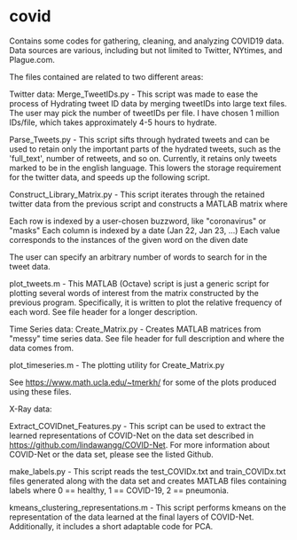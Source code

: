 # covid
Contains some codes for gathering, cleaning, and analyzing COVID19 data.  Data sources are various, including but not limited to Twitter, NYtimes, and Plague.com.

The files contained are related to two different areas:

Twitter data:
Merge_TweetIDs.py - This script was made to ease the process of Hydrating tweet ID data by merging tweetIDs into large text files.  The user may pick the number of tweetIDs per file. I have chosen 1 million IDs/file, which takes approximately 4-5 hours to hydrate.

Parse_Tweets.py - This script sifts through hydrated tweets and can be used to retain only the important parts of the hydrated tweets, such as the 'full_text', number of retweets, and so on.  Currently, it retains only tweets marked to be in the english language.  This lowers the storage requirement for the twitter data, and speeds up the following script. 

Construct_Library_Matrix.py - This script iterates through the retained twitter data from the previous script and constructs a MATLAB matrix where 

Each row is indexed by a user-chosen buzzword, like "coronavirus" or "masks"
Each column is indexed by a date (Jan 22, Jan 23, ...)
Each value corresponds to the instances of the given word on the diven date

The user can specify an arbitrary number of words to search for in the tweet data.  

plot_tweets.m - This MATLAB (Octave) script is just a generic script for plotting several words of interest from the matrix constructed by the previous program.  Specifically, it is written to plot the relative frequency of each word.  See file header for a longer description. 

Time Series data:
Create_Matrix.py - Creates MATLAB matrices from "messy" time series data.  See file header for full description and where the data comes from.

plot_timeseries.m - The plotting utility for Create_Matrix.py

See https://www.math.ucla.edu/~tmerkh/ for some of the plots produced using these files.


X-Ray data:

Extract_COVIDnet_Features.py - This script can be used to extract the learned representations of COVID-Net on the data set described in https://github.com/lindawangg/COVID-Net.  For more information about COVID-Net or the data set, please see the listed Github.

make_labels.py - This script reads the test_COVIDx.txt and train_COVIDx.txt files generated along with the data set and creates MATLAB files containing labels where 0 == healthy, 1 == COVID-19, 2 == pneumonia.

kmeans_clustering_representations.m - This script performs kmeans on the representation of the data learned at the final layers of COVID-Net.  Additionally, it includes a short adaptable code for PCA.

